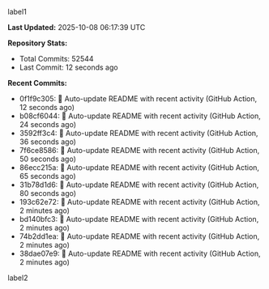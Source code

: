 
label1 
<!-- ACTIVITY_START -->
**Last Updated:** 2025-10-08 06:17:39 UTC

**Repository Stats:**
- Total Commits: 52544
- Last Commit: 12 seconds ago

**Recent Commits:**
- 0f1f9c305: 🤖 Auto-update README with recent activity (GitHub Action, 12 seconds ago)
- b08cf6044: 🤖 Auto-update README with recent activity (GitHub Action, 24 seconds ago)
- 3592ff3c4: 🤖 Auto-update README with recent activity (GitHub Action, 36 seconds ago)
- 7f6ce8586: 🤖 Auto-update README with recent activity (GitHub Action, 50 seconds ago)
- 86ecc215a: 🤖 Auto-update README with recent activity (GitHub Action, 65 seconds ago)
- 31b78d1d6: 🤖 Auto-update README with recent activity (GitHub Action, 80 seconds ago)
- 193c62e72: 🤖 Auto-update README with recent activity (GitHub Action, 2 minutes ago)
- bd140bfc3: 🤖 Auto-update README with recent activity (GitHub Action, 2 minutes ago)
- 74b2dd1ea: 🤖 Auto-update README with recent activity (GitHub Action, 2 minutes ago)
- 38dae07e9: 🤖 Auto-update README with recent activity (GitHub Action, 2 minutes ago)
<!-- ACTIVITY_END -->

label2
